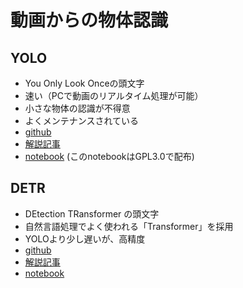 # 動画からの物体認識
## YOLO
 * You Only Look Onceの頭文字
 * 速い（PCで動画のリアルタイム処理が可能）
 * 小さな物体の認識が不得意
 * よくメンテナンスされている
 * [github](https://github.com/ultralytics/yolov5)
 * [解説記事](https://qiita.com/shinya_sun_sun/items/61205f83ea4873c0993d)
 * [notebook](https://colab.research.google.com/github/takanori-ugai/KGRC-ws-2022-fork/blob/main/notebooks/YOLOV5.ipynb?hl=ja) (このnotebookはGPL3.0で配布)
## DETR
 * DEtection TRansformer の頭文字
 * 自然言語処理でよく使われる「Transformer」を採用
 * YOLOより少し遅いが、高精度
 * [github](https://github.com/facebookresearch/detr)
 * [解説記事](https://www.ogis-ri.co.jp/otc/hiroba/technical/detr/part1.html)
 * [notebook](https://colab.research.google.com/github/takanori-ugai/KGRC-ws-2022-fork/blob/main/notebooks/detr_hands_on.ipynb?hl=ja)

